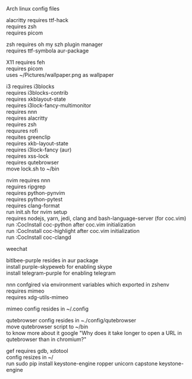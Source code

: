 Arch linux config files

alacritty
  requires ttf-hack  
  requires zsh  
  requires picom  

zsh
  requires oh my szh plugin manager  
  requires ttf-symbola aur-package  

X11
  requires feh  
  requires picom  
  uses ~/Pictures/wallpaper.png as wallpaper  

i3
  requires i3blocks  
  requires i3blocks-contrib  
  requires xkblayout-state  
  requires i3lock-fancy-multimonitor  
  requires nnn  
  requires alacritty  
  requires zsh  
  requures rofi  
  requites greenclip  
  requires xkb-layout-state  
  requires i3lock-fancy (aur)  
  requires xss-lock  
  requires qutebrowser  
  move lock.sh to ~/bin  

nvim
  requires nnn  
  reguires ripgrep  
  requires python-pynvim  
  requires python-pytest  
  requires clang-format  
  run init.sh for nvim setup  
  requires nodejs, yarn, jedi, clang and bash-language-server (for coc.vim)  
  run :CocInstall coc-python after coc.vim initialization  
  run :CocInstall coc-highlight after coc.vim initialization  
  run :CocInstall coc-clangd  

weechat

bitlbee-purple
  resides in aur package  
  install purple-skypeweb for enabling skype  
  install telegram-purple for enabling telegram  

nnn
  confgired via environment variables which exported in zshenv  
  requires mimeo  
  requires xdg-utils-mimeo  

mimeo
  config resides in ~/.config  

qutebrowser
  config resides in ~./config/qutebrowser  
  move qutebrowser script to ~/bin  
    to know more about it google "Why does it take longer to open a URL in qutebrowser than in chromium?"  

gef
  requires gdb, xdotool  
  config resizes in ~/  
  run sudo pip install keystone-engine ropper unicorn capstone keystone-engine  

